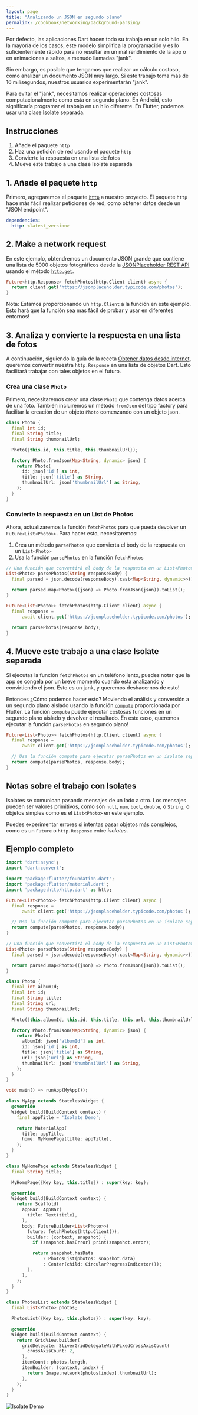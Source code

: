```yaml
---
layout: page
title: "Analizando un JSON en segundo plano"
permalink: /cookbook/networking/background-parsing/
---
```


Por defecto, las aplicaciones Dart hacen todo su trabajo en un solo hilo. En la mayoría de los casos, 
este modelo simplifica la programación y es lo suficientemente rápido para no resultar en 
un mal rendimiento de la app o en animaciones a saltos, a menudo llamadas "jank".

Sin embargo, es posible que tengamos que realizar un cálculo costoso, como analizar un 
documento JSON muy largo. Si este trabajo toma más de 16 milisegundos, nuestros 
usuarios experimentarán "jank".

Para evitar el "jank", necesitamos realizar operaciones costosas computacionalmente como esta en 
segundo plano. En Android, esto significaría programar el trabajo en un hilo diferente. 
En Flutter, podemos usar una clase [Isolate](https://docs.flutter.io/flutter/dart-isolate/Isolate-class.html)
separada.

## Instrucciones

  1. Añade el paquete `http`
  2. Haz una petición de red usando el paquete `http`
  3. Convierte la respuesta en una lista de fotos
  4. Mueve este trabajo a una clase Isolate separada
  
## 1. Añade el paquete `http`

Primero, agregaremos el paquete [`http`](https://pub.dartlang.org/packages/http) 
a nuestro proyecto. El paquete `http` hace más fácil realizar peticiones de 
red, como obtener datos desde un "JSON endpoint".

```yaml
dependencies:
  http: <latest_version>
```
  
## 2. Make a network request

En este ejemplo, obtendremos un documento JSON grande que contiene una lista de 5000 
objetos fotográficos desde la [JSONPlaceholder REST API](https://jsonplaceholder.typicode.com/) 
usando el método [`http.get`](https://docs.flutter.io/flutter/package-http_http/package-http_http-library.html). 

<!-- skip -->
```dart
Future<http.Response> fetchPhotos(http.Client client) async {
  return client.get('https://jsonplaceholder.typicode.com/photos');
}
```

Nota: Estamos proporcionando un `http.Client` a la función en este ejemplo. Esto hará
que la función sea mas fácil de probar y usar en diferentes entornos!

## 3. Analiza y convierte la respuesta en una lista de fotos

A continuación, siguiendo la guía de la receta [Obtener datos desde internet](/cookbook/networking/fetch-data/), 
queremos convertir nuestra `http.Response` en una lista de objetos Dart.
Esto facilitará trabajar con tales objetos en el futuro.

### Crea una clase `Photo`

Primero, necesitaremos crear una clase `Photo` que contenga datos acerca de una foto. 
También incluiremos un método `fromJson` del tipo factory para facilitar la creación de un objeto `Photo` 
comenzando con un objeto json.

<!-- skip -->
```dart
class Photo {
  final int id;
  final String title;
  final String thumbnailUrl;

  Photo({this.id, this.title, this.thumbnailUrl});

  factory Photo.fromJson(Map<String, dynamic> json) {
    return Photo(
      id: json['id'] as int,
      title: json['title'] as String,
      thumbnailUrl: json['thumbnailUrl'] as String,
    );
  }
}
```

### Convierte la respuesta en un List de Photos

Ahora, actualizaremos la función `fetchPhotos` para que pueda devolver un 
`Future<List<Photo>>`. Para hacer esto, necesitaremos:

  1. Crea un método `parsePhotos` que convierta el body de la respuesta en un `List<Photo>`
  2. Usa la función `parsePhotos` en la función `fetchPhotos`

<!-- skip -->
```dart
// Una función que convertirá el body de la respuesta en un List<Photo>
List<Photo> parsePhotos(String responseBody) {
  final parsed = json.decode(responseBody).cast<Map<String, dynamic>>();

  return parsed.map<Photo>((json) => Photo.fromJson(json)).toList();
}

Future<List<Photo>> fetchPhotos(http.Client client) async {
  final response =
      await client.get('https://jsonplaceholder.typicode.com/photos');

  return parsePhotos(response.body);
}
```

## 4. Mueve este trabajo a una clase Isolate separada

Si ejecutas la función `fetchPhotos` en un teléfono lento, puedes notar que la app 
se congela por un breve momento cuando esta analizando y convirtiendo el json. Esto es un jank, 
y queremos deshacernos de esto!

Entonces ¿Cómo podemos hacer esto? Moviendo el análisis y conversión a un segundo plano aislado 
usando la función [`compute`](https://docs.flutter.io/flutter/foundation/compute.html) 
proporcionada por Flutter. La función `compute` puede ejecutar costosas funciones en un 
segundo plano aislado y devolver el resultado. En este caso, queremos ejecutar 
la función `parsePhotos` en segundo plano!

<!-- skip -->
```dart
Future<List<Photo>> fetchPhotos(http.Client client) async {
  final response =
      await client.get('https://jsonplaceholder.typicode.com/photos');

  // Usa la función compute para ejecutar parsePhotos en un isolate separado
  return compute(parsePhotos, response.body);
}
```

## Notas sobre el trabajo con Isolates

Isolates se comunican pasando mensajes de un lado a otro. Los mensajes pueden 
ser valores primitivos, como son `null`, `num`, `bool`, `double`, o `String`, o
objetos simples como es el `List<Photo>` en este ejemplo.

Puedes experimentar errores si intentas pasar objetos más complejos, como es 
un `Future` o `http.Response` entre _isolates_.

## Ejemplo completo

```dart
import 'dart:async';
import 'dart:convert';

import 'package:flutter/foundation.dart';
import 'package:flutter/material.dart';
import 'package:http/http.dart' as http;

Future<List<Photo>> fetchPhotos(http.Client client) async {
  final response =
      await client.get('https://jsonplaceholder.typicode.com/photos');

  // Usa la función compute para ejecutar parsePhotos en un isolate separado
  return compute(parsePhotos, response.body);
}

// Una función que convertirá el body de la respuesta en un List<Photo>
List<Photo> parsePhotos(String responseBody) {
  final parsed = json.decode(responseBody).cast<Map<String, dynamic>>();

  return parsed.map<Photo>((json) => Photo.fromJson(json)).toList();
}

class Photo {
  final int albumId;
  final int id;
  final String title;
  final String url;
  final String thumbnailUrl;

  Photo({this.albumId, this.id, this.title, this.url, this.thumbnailUrl});

  factory Photo.fromJson(Map<String, dynamic> json) {
    return Photo(
      albumId: json['albumId'] as int,
      id: json['id'] as int,
      title: json['title'] as String,
      url: json['url'] as String,
      thumbnailUrl: json['thumbnailUrl'] as String,
    );
  }
}

void main() => runApp(MyApp());

class MyApp extends StatelessWidget {
  @override
  Widget build(BuildContext context) {
    final appTitle = 'Isolate Demo';

    return MaterialApp(
      title: appTitle,
      home: MyHomePage(title: appTitle),
    );
  }
}

class MyHomePage extends StatelessWidget {
  final String title;

  MyHomePage({Key key, this.title}) : super(key: key);

  @override
  Widget build(BuildContext context) {
    return Scaffold(
      appBar: AppBar(
        title: Text(title),
      ),
      body: FutureBuilder<List<Photo>>(
        future: fetchPhotos(http.Client()),
        builder: (context, snapshot) {
          if (snapshot.hasError) print(snapshot.error);

          return snapshot.hasData
              ? PhotosList(photos: snapshot.data)
              : Center(child: CircularProgressIndicator());
        },
      ),
    );
  }
}

class PhotosList extends StatelessWidget {
  final List<Photo> photos;

  PhotosList({Key key, this.photos}) : super(key: key);

  @override
  Widget build(BuildContext context) {
    return GridView.builder(
      gridDelegate: SliverGridDelegateWithFixedCrossAxisCount(
        crossAxisCount: 2,
      ),
      itemCount: photos.length,
      itemBuilder: (context, index) {
        return Image.network(photos[index].thumbnailUrl);
      },
    );
  }
}
```

![Isolate Demo](/images/cookbook/isolate.gif)
